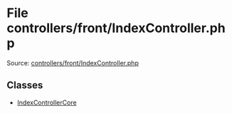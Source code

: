 File controllers/front/IndexController.php
=========

Source: [controllers/front/IndexController.php](https://github.com/PrestaShop/PrestaShop/blob/1.5.0.13/controllers/front/IndexController.php)


Classes
-------

* [IndexControllerCore](class.IndexControllerCore.md)

